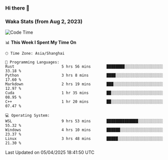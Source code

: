### Hi there 👋

### Waka Stats (from Aug 2, 2023)

<!--START_SECTION:waka-->
![Code Time](http://img.shields.io/badge/Code%20Time-752%20hrs%2025%20mins-blue)

📊 **This Week I Spent My Time On** 

```text
🕑︎ Time Zone: Asia/Shanghai

💬 Programming Languages: 
Rust                     5 hrs 56 mins       ████████░░░░░░░░░░░░░░░░░   33.18 % 
Python                   3 hrs 8 mins        ████░░░░░░░░░░░░░░░░░░░░░   17.60 % 
Markdown                 2 hrs 19 mins       ███░░░░░░░░░░░░░░░░░░░░░░   12.97 % 
Cuda                     1 hr 35 mins        ██░░░░░░░░░░░░░░░░░░░░░░░   08.95 % 
C++                      1 hr 20 mins        ██░░░░░░░░░░░░░░░░░░░░░░░   07.47 % 

💻 Operating System: 
WSL                      9 hrs 53 mins       ██████████████░░░░░░░░░░░   55.32 % 
Windows                  4 hrs 10 mins       ██████░░░░░░░░░░░░░░░░░░░   23.37 % 
Linux                    3 hrs 48 mins       █████░░░░░░░░░░░░░░░░░░░░   21.30 % 
```


 Last Updated on 05/04/2025 18:41:50 UTC
<!--END_SECTION:waka-->
